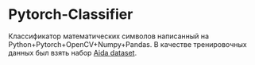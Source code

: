 # Pytorch-Classifier
Классификатор математических символов написанный на Python+Pytorch+OpenCV+Numpy+Pandas. В качестве тренировочных данных был взять набор <a href="https://www.v7labs.com/open-datasets/aida">Aida dataset</a>.
